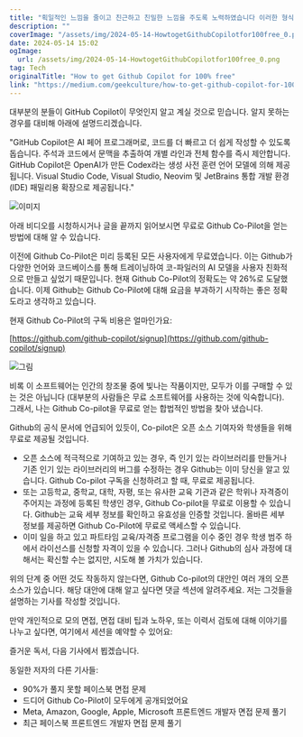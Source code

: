 ```yaml
---
title: "획일적인 느낌을 줄이고 친근하고 친밀한 느낌을 주도록 노력하였습니다 이러한 형식으로 번역이 만족스러우시다면, 더 도움을 주실 수 있는 부분이 있으면 알려주세요"
description: ""
coverImage: "/assets/img/2024-05-14-HowtogetGithubCopilotfor100free_0.png"
date: 2024-05-14 15:02
ogImage: 
  url: /assets/img/2024-05-14-HowtogetGithubCopilotfor100free_0.png
tag: Tech
originalTitle: "How to get Github Copilot for 100% free"
link: "https://medium.com/geekculture/how-to-get-github-copilot-for-100-free-d25c3b8c3ba4"
---
```



대부분의 분들이 GitHub Copilot이 무엇인지 알고 계실 것으로 믿습니다. 알지 못하는 경우를 대비해 아래에 설명드리겠습니다.

"GitHub Copilot은 AI 페어 프로그래머로, 코드를 더 빠르고 더 쉽게 작성할 수 있도록 돕습니다. 주석과 코드에서 문맥을 추출하여 개별 라인과 전체 함수를 즉시 제안합니다. GitHub Copilot은 OpenAI가 만든 Codex라는 생성 사전 훈련 언어 모델에 의해 제공됩니다. Visual Studio Code, Visual Studio, Neovim 및 JetBrains 통합 개발 환경(IDE) 패밀리용 확장으로 제공됩니다."

![이미지](/assets/img/2024-05-14-HowtogetGithubCopilotfor100free_0.png)

아래 비디오를 시청하시거나 글을 끝까지 읽어보시면 무료로 Github Co-Pilot을 얻는 방법에 대해 알 수 있습니다.



이전에 Github Co-Pilot은 미리 등록된 모든 사용자에게 무료였습니다. 이는 Github가 다양한 언어와 코드베이스를 통해 트레이닝하여 코-파일러의 AI 모델을 사용자 친화적으로 만들고 싶었기 때문입니다. 현재 Github Co-Pilot의 정확도는 약 26%로 도달했습니다. 이제 Github는 Github Co-Pilot에 대해 요금을 부과하기 시작하는 좋은 정확도라고 생각하고 있습니다.

현재 Github Co-Pilot의 구독 비용은 얼마인가요:

[https://github.com/github-copilot/signup](https://github.com/github-copilot/signup)

![그림](/assets/img/2024-05-14-HowtogetGithubCopilotfor100free_1.png)



비록 이 소프트웨어는 인간의 창조물 중에 빛나는 작품이지만, 모두가 이를 구매할 수 있는 것은 아닙니다 (대부분의 사람들은 무료 소프트웨어를 사용하는 것에 익숙합니다). 그래서, 나는 Github Co-pilot을 무료로 얻는 합법적인 방법을 찾아 냈습니다.

Github의 공식 문서에 언급되어 있듯이, Co-pilot은 오픈 소스 기여자와 학생들을 위해 무료로 제공될 것입니다.

- 오픈 소스에 적극적으로 기여하고 있는 경우, 즉 인기 있는 라이브러리를 만들거나 기존 인기 있는 라이브러리의 버그를 수정하는 경우 Github는 이미 당신을 알고 있습니다. Github Co-pilot 구독을 신청하려고 할 때, 무료로 제공됩니다.
- 또는 고등학교, 중학교, 대학, 자평, 또는 유사한 교육 기관과 같은 학위나 자격증이 주어지는 과정에 등록된 학생인 경우, Github Co-pilot을 무료로 이용할 수 있습니다. Github는 교육 세부 정보를 확인하고 유효성을 인증할 것입니다. 올바른 세부 정보를 제공하면 Github Co-Pilot에 무료로 액세스할 수 있습니다.
- 이미 일을 하고 있고 파트타임 교육/자격증 프로그램을 이수 중인 경우 학생 범주 하에서 라이선스를 신청할 자격이 있을 수 있습니다. 그러나 Github의 심사 과정에 대해서는 확신할 수는 없지만, 시도해 볼 가치가 있습니다.

위의 단계 중 어떤 것도 작동하지 않는다면, Github Co-pilot의 대안인 여러 개의 오픈 소스가 있습니다. 해당 대안에 대해 알고 싶다면 댓글 섹션에 알려주세요. 저는 그것들을 설명하는 기사를 작성할 것입니다.



만약 개인적으로 모의 면접, 면접 대비 팁과 노하우, 또는 이력서 검토에 대해 이야기를 나누고 싶다면, 여기에서 세션을 예약할 수 있어요:

즐거운 독서, 다음 기사에서 뵙겠습니다.

동일한 저자의 다른 기사들:

- 90%가 풀지 못할 페이스북 면접 문제
- 드디어 Github Co-Pilot이 모두에게 공개되었어요
- Meta, Amazon, Google, Apple, Microsoft 프론트엔드 개발자 면접 문제 풀기
- 최근 페이스북 프론트엔드 개발자 면접 문제 풀기